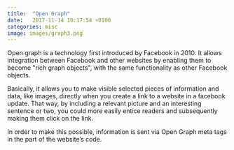 ```yaml
---
title:  "Open Graph"
date:   2017-11-14 10:17:54 +0100
categories: misc
image: images/graph3.png
---
```

Open graph is a technology first introduced by Facebook in 2010. It allows integration between Facebook and other websites by enabling them to become "rich graph objects", with the same functionality as other Facebook objects.

Basically, it allows you to make visible selected pieces of information and data, like images, directly when you create a link to a website in a facebook update. That way, by including a relevant picture and an interesting sentence or two, you could more easily entice readers and subsequently making them click on the link.

In order to make this possible, information is sent via Open Graph meta tags in the <head> part of the website’s code.